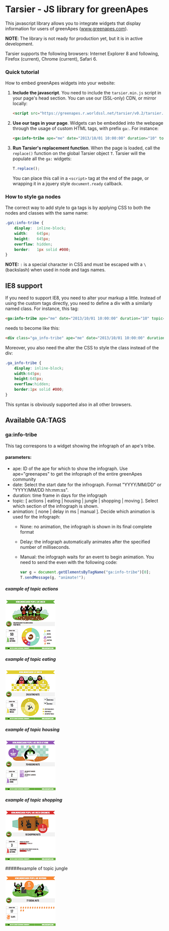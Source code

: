 Tarsier - JS library for greenApes
==================================
This javascript library allows you to integrate widgets that display information for
users of greenApes (www.greenapes.com).

**NOTE**: The library is not ready for production yet, but it is in active development.

Tarsier supports the following browsers: Internet Explorer 8 and following, Firefox (current), Chrome (current), Safari 6.

### Quick tutorial

How to embed greenApes widgets into your website:

1. **Include the javascript**. You need to include the `tarsier.min.js` script in your page's head section.
   You can use our (SSL-only) CDN, or mirror locally:

   ```html
   <script src="https://greenapes.r.worldssl.net/tarsier/v0.2/tarsier.min.js"></script>
   ```

2. **Use our tags in your page**. Widgets can be embedded into the webpage through the usage of custom HTML
   tags, with prefix `ga:`. For instance:

   ```html
   <ga:info-tribe ape="me" date="2013/10/01 10:00:00" duration="10" topic="actions" animation="5000"></ga:info-tribe>
   ```

3. **Run Tarsier's replacement function**. When the page is loaded, call the `replace()` function on the
   global Tarsier object `T`. Tarsier will the populate all the `ga:` widgets:

   ```javascript
   T.replace();
   ```

   You can place this call in a `<script>` tag at the end of the page, or wrapping it in a jquery style
   `document.ready` callback.


### How to style ga nodes

The correct way to add style to ga tags is by applying CSS to both the nodes and classes with the same name:

```css
.ga\:info-tribe {
    display:  inline-block;
    width:    645px;
    height:   645px;
    overflow: hidden;
    border:   1px solid #000;
}
```

**NOTE:** `:` is a special character in CSS and must be escaped with a `\` (backslash) when used in node and tags names.


IE8 support
-----------
If you need to support IE8, you need to alter your markup a little. Instead of using the custom tags directly, you need
to define a div with a similarly named class. For instance, this tag:

```html
<ga:info-tribe ape="me" date="2013/10/01 10:00:00" duration="10" topic="actions" animation="5000"></ga:info-tribe>
```

needs to become like this:

```html
<div class="ga_info-tribe" ape="me" date="2013/10/01 10:00:00" duration="10" topic="actions" animation="5000"></ga:info-tribe>
```

Moreover, you also need the alter the CSS to style the class instead of the div:

```css
.ga_info-tribe {
	display: inline-block;
	width:645px;
	height:645px;
	overflow:hidden;
	border:1px solid #000;
}
```

This syntax is obviously supported also in all other browsers.

Available GA:TAGS
-----------------

### ga:info-tribe

This tag correspons to a widget showing the infograph of an ape's tribe. 

#### parameters:

 * ape: ID of the ape for which to show the infograph. Use ape="greenapes" to get the infopraph of the entire greenApes community
 * date: Select the start date for the infrograph. Format "YYYY/MM/DD" or "YYYY/MM/DD hh:mm:ss".
 * duration: time frame in days for the infograph
 * topic: [ actions | eating | housing | jungle | shopping | moving ]. Select which section of the infrograph is shown.
 * animation: [ none | delay in ms | manual ]. Decide which animation is used for the infograph:
   * None: no animation, the infograph is shown in its final complete format
   * Delay: the infograph automatically animates after the specified number of milliseconds.
   * Manual: the infograph waits for an event to begin animation. You need to send the even with the following code:

     ```javascript
     var g = document.getElementsByTagName("ga:info-tribe")[0];
     T.sendMessage(g, "animate!");
     ```


##### example of topic actions

![](assets/ga_info-tribe_actions.png)

##### example of topic eating

![](assets/ga_info-tribe_eating.png)

##### example of topic housing

![](assets/ga_info-tribe_home.png)

##### example of topic shopping

![](assets/ga_info-tribe_shopping.png)

#####example of topic jungle

![](assets/ga_info-tribe_social.png)

